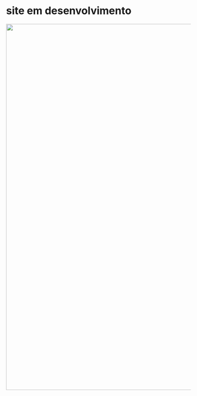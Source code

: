 <h1> site em desenvolvimento </h1>

<div align="center"> 
  
 <img src="https://user-images.githubusercontent.com/86864451/148706059-662b8895-7443-4f6a-a4b0-8cb44e0f1c9a.gif" width="1000px">
  <div> 
    
    
